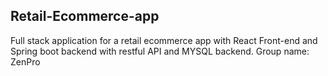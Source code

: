 ## Retail-Ecommerce-app
Full stack application for a retail ecommerce app with React Front-end and Spring boot backend with restful API and MYSQL backend.
Group name: ZenPro
